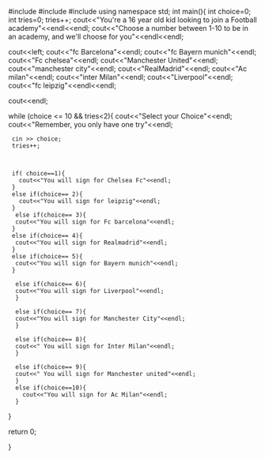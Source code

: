 #include <iostream>
#include <cstdlib>
#include <ctime>
using namespace std;
int main(){
  int choice=0;
  int tries=0;
  tries++;
  cout<<"You're a 16 year old kid looking to join a Football academy"<<endl<<endl;
  cout<<"Choose a number between 1-10 to be in an academy, and we'll choose for you"<<endl<<endl;

  cout<<left;
  cout<<"fc Barcelona"<<endl;
  cout<<"fc Bayern munich"<<endl;
  cout<<"Fc chelsea"<<endl;
  cout<<"Manchester United"<<endl;
   cout<<"manchester city"<<endl;
   cout<<"RealMadrid"<<endl;
   cout<<"Ac milan"<<endl;
   cout<<"inter Milan"<<endl;
   cout<<"Liverpool"<<endl;
   cout<<"fc leipzig"<<endl<<endl;

   cout<<endl;

  while (choice <= 10 && tries<2){
     cout<<"Select your Choice"<<endl;
    cout<<"Remember, you only have one try"<<endl;

     cin >> choice;
     tries++;



     if( choice==1){
       cout<<"You will sign for Chelsea Fc"<<endl;
     }
     else if(choice== 2){
       cout<<"You will sign for leipzig"<<endl;
     }
      else if(choice== 3){
      cout<<"You will sign for Fc barcelona"<<endl;
     }
     else if(choice== 4){
      cout<<"You will sign for Realmadrid"<<endl;
     }
     else if(choice== 5){
      cout<<"You will sign for Bayern munich"<<endl;
     }

      else if(choice== 6){
      cout<<"You will sign for Liverpool"<<endl;
      }

      else if(choice== 7){
      cout<<"You will sign for Manchester City"<<endl;
      }

      else if(choice== 8){
      cout<<" You will sign for Inter Milan"<<endl;
      }

      else if(choice== 9){
      cout<<" You will sign for Manchester united"<<endl;
      }
      else if(choice==10){
        cout<<"You will sign for Ac Milan"<<endl;
      }
  }


 return 0;

}

